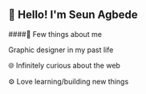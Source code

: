 ## :wave: Hello! I'm Seun Agbede

####:round_pushpin: Few things about me

Graphic designer in my past life 

:globe_with_meridians: Infinitely curious about the web

:gear: Love learning/building new things

